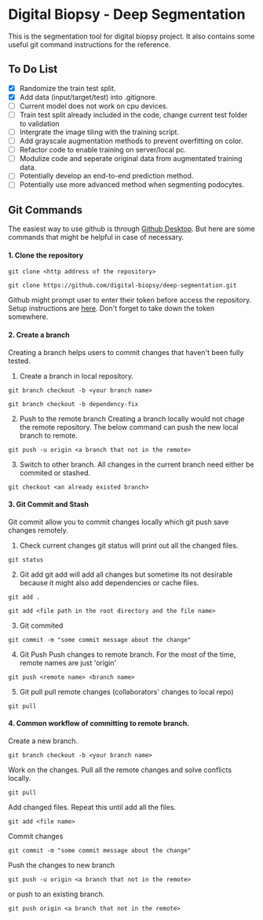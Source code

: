 # Digital Biopsy - Deep Segmentation
This is the segmentation tool for digital biopsy project. It also contains some useful git command instructions for the reference.
## To Do List
- [x] Randomize the train test split.
- [x] Add data (input/target/test) into .gitignore.
- [ ] Current model does not work on cpu devices.
- [ ] Train test split already included in the code, change current test folder to validation
- [ ] Intergrate the image tiling with the training script.
- [ ] Add grayscale augmentation methods to prevent overfitting on color.
- [ ] Refactor code to enable training on server/local pc.
- [ ] Modulize code and seperate original data from augmentated training data.
- [ ] Potentially develop an end-to-end prediction method.
- [ ] Potentially use more advanced method when segmenting podocytes.
## Git Commands
The easiest way to use github is through [Github Desktop](https://desktop.github.com/). But here are some commands that might be helpful in case of necessary.
#### 1. Clone the repository
```
git clone <http address of the repository>
```
```
git clone https://github.com/digital-biopsy/deep-segmentation.git
```
Github might prompt user to enter their token before access the repository. Setup instructions are [here](https://docs.github.com/en/authentication/keeping-your-account-and-data-secure/creating-a-personal-access-token). Don't forget to take down the token somewhere.
#### 2. Create a branch
Creating a branch helps users to commit changes that haven't been fully tested.
1. Create a branch in local repository.
```
git branch checkout -b <your branch name>
```
```
git branch checkout -b dependency-fix
```
2. Push to the remote branch
Creating a branch locally would not chage the remote repository. The below command can push the new local branch to remote.
```
git push -u origin <a branch that not in the remote>
```
3. Switch to other branch.
All changes in the current branch need either be commited or stashed.
```
git checkout <an already existed branch>
```
#### 3. Git Commit and Stash
Git commit allow you to commit changes locally which git push save changes remotely.
1. Check current changes
git status will print out all the changed files.
```
git status
```
2. Git add
git add will add all changes but sometime its not desirable because it might also add dependencies or cache files.
```
git add .
```
```
git add <file path in the root directory and the file name>
```
3. Git commited
```
git commit -m "some commit message about the change"
```

4. Git Push
Push changes to remote branch. For the most of the time, remote names are just 'origin'
```
git push <remote name> <branch name>
```
5. Git pull
pull remote changes (collaborators' changes to local repo)
```
git pull
```

#### 4. Common workflow of committing to remote branch.
Create a new branch.
```
git branch checkout -b <your branch name>
```
Work on the changes.
Pull all the remote changes and solve conflicts locally.
```
git pull
```
Add changed files. Repeat this until add all the files.
```
git add <file name>
```
Commit changes
```
git commit -m "some commit message about the change"
```
Push the changes to new branch
```
git push -u origin <a branch that not in the remote>
```
or push to an existing branch.
```
git push origin <a branch that not in the remote>
```
